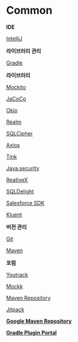 # Common

**IDE**

[IntelliJ](Common%2087f95d95005547bc9e31d9cfeebc04cc/IntelliJ%209f2e4ffc51424ea986343610c30ddde7.md)

**라이브러리 관리**

[Gradle](Common%2087f95d95005547bc9e31d9cfeebc04cc/Gradle%206883c89959be4e51bdbc17a87ae1dec2.md)

**라이브러리**

[Mockito](Common%2087f95d95005547bc9e31d9cfeebc04cc/Mockito%2081332c09e4d24ee89c59dcd384f3f2dd.md)

[JaCoCo](Common%2087f95d95005547bc9e31d9cfeebc04cc/JaCoCo%204f5cb78de3884c1e856c91bde7c14fb7.md)

[Okio](Common%2087f95d95005547bc9e31d9cfeebc04cc/Okio%20c878d8b2427d46e68b68f84017baabe3.md)

[Realm](Common%2087f95d95005547bc9e31d9cfeebc04cc/Realm%200cb986089b974db2b88e7f213f4db368.md)

[SQLCipher](Common%2087f95d95005547bc9e31d9cfeebc04cc/SQLCipher%20b0e4b9330dc54db0ad54d98da7616033.md)

[Axios](Common%2087f95d95005547bc9e31d9cfeebc04cc/Axios%20a2541f250b06436c98eadc53f6590010.md)

[Tink](Common%2087f95d95005547bc9e31d9cfeebc04cc/Tink%20c1b8ec1be6fa487292f714c0e59b0bf8.md)

[Java.security](Common%2087f95d95005547bc9e31d9cfeebc04cc/Java%20security%206a39a7853c074b888f7fa2b06377a748.md)

[ReativeX](Common%2087f95d95005547bc9e31d9cfeebc04cc/ReativeX%20f0ba9579d3614e0290ad81e2cea81e9d.md)

[SQLDelight](Common%2087f95d95005547bc9e31d9cfeebc04cc/SQLDelight%2069d99481ba574b5f8e92edbdbef17868.md)

[Salesforce SDK](Common%2087f95d95005547bc9e31d9cfeebc04cc/Salesforce%20SDK%20ebcb2275bfa74f69bad3ae4f2307ae3a.md)

[Kluent](Common%2087f95d95005547bc9e31d9cfeebc04cc/Kluent%20bfb25ca4596e43588d8090f528a4ef6d.md)

**버전 관리**

[Git](Common%2087f95d95005547bc9e31d9cfeebc04cc/Git%20f039925ad97849ee99b331923f54c644.md)

[Maven](Common%2087f95d95005547bc9e31d9cfeebc04cc/Maven%206c09152554c54ae38a2b63a49fc17d02.md)

**포럼**

[Youtrack](Common%2087f95d95005547bc9e31d9cfeebc04cc/Youtrack%2087ac7e31534d4c4c8a1d7759a9ca9603.md)

[Mockk](Common%2087f95d95005547bc9e31d9cfeebc04cc/Mockk%202afb3ba6c7f4480bb5be9018ed5687b4.md)

[Maven Repository](Common%2087f95d95005547bc9e31d9cfeebc04cc/Maven%20Repository%209e928c2970cf42919bee2a08b27c1591.md)

[Jitpack](Common%2087f95d95005547bc9e31d9cfeebc04cc/Jitpack%20cb9e0a0f556248fcb8419e4471179c81.md)

[**Google Maven Repository**](Common%2087f95d95005547bc9e31d9cfeebc04cc/Google%20Maven%20Repository%200cc90bf0a3f8453088047a0dd44b5079.md)

[**Gradle Plugin Portal**](Common%2087f95d95005547bc9e31d9cfeebc04cc/Gradle%20Plugin%20Portal%20b45dbd0ebe97484aac18efb467361248.md)